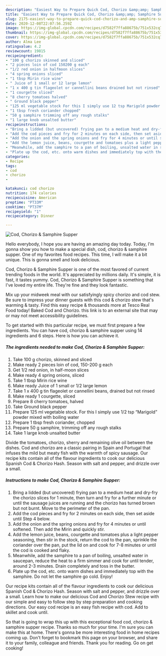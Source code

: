 ```yaml
---
description: "Easiest Way to Prepare Quick Cod, Chorizo &amp;amp; Samphire Supper"
title: "Easiest Way to Prepare Quick Cod, Chorizo &amp;amp; Samphire Supper"
slug: 2175-easiest-way-to-prepare-quick-cod-chorizo-and-amp-samphire-supper
date: 2020-12-08T22:07:56.259Z
image: https://img-global.cpcdn.com/recipes/d7582f7ffa88675b/751x532cq70/cod-chorizo-samphire-supper-recipe-main-photo.jpg
thumbnail: https://img-global.cpcdn.com/recipes/d7582f7ffa88675b/751x532cq70/cod-chorizo-samphire-supper-recipe-main-photo.jpg
cover: https://img-global.cpcdn.com/recipes/d7582f7ffa88675b/751x532cq70/cod-chorizo-samphire-supper-recipe-main-photo.jpg
author: Alma Lee
ratingvalue: 4.2
reviewcount: 19815
recipeingredient:
- "100 g chorizo skinned and sliced"
- "2 pieces loin of cod 150200 g each"
- "1/2 red onion in halfmoon slices"
- "4 spring onions sliced"
- "1 tbsp Mirin rice wine"
- " Juice of 1 small or 12 large lemon"
- "1 x 400 g tin flageolet or cannellini beans drained but not rinsed"
- "1 courgette sliced"
- "8 cherry tomatoes halved"
- " Ground black pepper"
- "125 ml vegetable stock For this I simply use 12 tsp Marigold powder mixed with boiling water"
- "1 tbsp fresh coriander chopped"
- "50 g samphire trimming off any rough stalks"
- "1 large knob unsalted butter"
recipeinstructions:
- "Bring a lidded (but uncovered) frying pan to a medium heat and dry-fry the chorizo slices for 1 minute, then turn and fry for a further minute or until the sausage juices are running and the chorizo has turned brown but not burnt. Move to the perimeter of the pan."
- "Add the cod pieces and fry for 2 minutes on each side, then set aside until Step 4 below."
- "Add the onion and the spring onions and fry for 4 minutes or until softened. Then add the Mirin and quickly stir."
- "Add the lemon juice, beans, courgette and tomatoes plus a light pepper seasoning, then stir in the stock, return the cod to the pan, sprinkle the coriander over the pan, put the lid on and cook for 7-8 minutes or until the cod is cooked and flaky."
- "Meanwhile, add the samphire to a pan of boiling, unsalted water in saucepan, reduce the heat to a firm simmer and cook for until tender, around 2-3 minutes. Drain completely and toss in the butter."
- "Plate up the cod, etc. onto warm dishes and immediately top with the samphire. Do not let the samphire go cold. Enjoy!"
categories:
- Recipe
tags:
- cod
- chorizo
- 

katakunci: cod chorizo  
nutrition: 174 calories
recipecuisine: American
preptime: "PT33M"
cooktime: "PT37M"
recipeyield: "1"
recipecategory: Dinner

---
```



![Cod, Chorizo &amp; Samphire Supper](https://img-global.cpcdn.com/recipes/d7582f7ffa88675b/751x532cq70/cod-chorizo-samphire-supper-recipe-main-photo.jpg)

Hello everybody, I hope you are having an amazing day today. Today, I'm gonna show you how to make a special dish, cod, chorizo &amp; samphire supper. One of my favorites food recipes. This time, I will make it a bit unique. This is gonna smell and look delicious.

Cod, Chorizo &amp; Samphire Supper is one of the most favored of current trending foods in the world. It's appreciated by millions daily. It's simple, it is fast, it tastes yummy. Cod, Chorizo &amp; Samphire Supper is something that I've loved my entire life. They're fine and they look fantastic.

Mix up your midweek meal with our satisfyingly spicy chorizo and cod stew. Be sure to impress your dinner guests with this cod &amp; chorizo stew that&#39;s warming &amp; tasty. Find this easy recipe &amp; thousands more at Tesco Real Food today! Baked Cod and Chorizo. this link is to an external site that may or may not meet accessibility guidelines.


To get started with this particular recipe, we must first prepare a few ingredients. You can have cod, chorizo &amp; samphire supper using 14 ingredients and 6 steps. Here is how you can achieve it.

<!--inarticleads1-->

##### The ingredients needed to make Cod, Chorizo &amp; Samphire Supper:

1. Take 100 g chorizo, skinned and sliced
1. Make ready 2 pieces loin of cod, 150-200 g each
1. Get 1/2 red onion, in half-moon slices
1. Make ready 4 spring onions, sliced
1. Take 1 tbsp Mirin rice wine
1. Make ready  Juice of 1 small or 1/2 large lemon
1. Take 1 x 400 g tin flageolet or cannellini beans, drained but not rinsed
1. Make ready 1 courgette, sliced
1. Prepare 8 cherry tomatoes, halved
1. Take  Ground black pepper
1. Prepare 125 ml vegetable stock. For this I simply use 1/2 tsp “Marigold” powder mixed with boiling water
1. Prepare 1 tbsp fresh coriander, chopped
1. Prepare 50 g samphire, trimming off any rough stalks
1. Take 1 large knob unsalted butter


Divide the tomatoes, chorizo, sherry and remaining olive oil between the dishes. Cod and chorizo are a classic pairing in Spain and Portugal that infuses the mild but meaty fish with the warmth of spicy sausage. Our recipe kits contain all of the flavour ingredients to cook our delicious Spanish Cod &amp; Chorizo Hash. Season with salt and pepper, and drizzle over a small. 

<!--inarticleads2-->

##### Instructions to make Cod, Chorizo &amp; Samphire Supper:

1. Bring a lidded (but uncovered) frying pan to a medium heat and dry-fry the chorizo slices for 1 minute, then turn and fry for a further minute or until the sausage juices are running and the chorizo has turned brown but not burnt. Move to the perimeter of the pan.
1. Add the cod pieces and fry for 2 minutes on each side, then set aside until Step 4 below.
1. Add the onion and the spring onions and fry for 4 minutes or until softened. Then add the Mirin and quickly stir.
1. Add the lemon juice, beans, courgette and tomatoes plus a light pepper seasoning, then stir in the stock, return the cod to the pan, sprinkle the coriander over the pan, put the lid on and cook for 7-8 minutes or until the cod is cooked and flaky.
1. Meanwhile, add the samphire to a pan of boiling, unsalted water in saucepan, reduce the heat to a firm simmer and cook for until tender, around 2-3 minutes. Drain completely and toss in the butter.
1. Plate up the cod, etc. onto warm dishes and immediately top with the samphire. Do not let the samphire go cold. Enjoy!


Our recipe kits contain all of the flavour ingredients to cook our delicious Spanish Cod &amp; Chorizo Hash. Season with salt and pepper, and drizzle over a small. Learn how to make our delicious Cod and Chorizo Stew recipe with our simple and easy to follow step by step preparation and cooking directions. Our easy cod recipe is an easy fish recipe with cod. Add to skillet and cook until. 

So that is going to wrap this up with this exceptional food cod, chorizo &amp; samphire supper recipe. Thanks so much for your time. I'm sure you can make this at home. There's gonna be more interesting food in home recipes coming up. Don't forget to bookmark this page on your browser, and share it to your family, colleague and friends. Thank you for reading. Go on get cooking!
